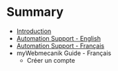 # Summary

* [Introduction](README.md)
* [Automation Support - English](http:/en.support.webmecanik.com)
* [Automation Support - Français](http:/fr.support.webmecanik.com/)
* myWebmecanik Guide - Français
   * Créer un compte

